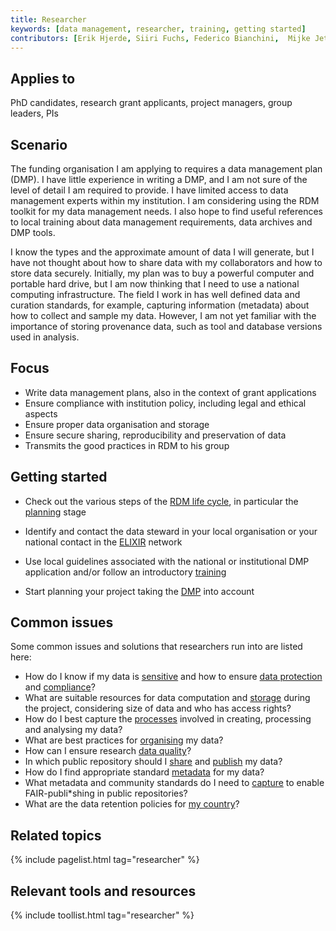 ```yaml
---
title: Researcher
keywords: [data management, researcher, training, getting started] 
contributors: [Erik Hjerde, Siiri Fuchs, Federico Bianchini,  Mijke Jetten]
---
```


## Applies to
PhD candidates, research grant applicants, project managers, group leaders, PIs

## Scenario
The funding organisation I am applying to requires a data management plan (DMP). I have little experience in writing a DMP, and I am not sure of the level of detail I am required to provide. I have limited access to data management experts within my institution. I am considering using the RDM toolkit for my data management needs. I also hope to find useful references to local training about data management requirements, data archives and DMP tools.

I know the types and the approximate amount of data I will generate, but I have not thought about how to share data with my collaborators and how to store data securely. Initially, my plan was to buy a powerful computer and portable hard drive, but I am now thinking that I need to use a national computing infrastructure. The field I work in has well defined data and curation standards, for example, capturing information (metadata) about how to collect and sample my data. However, I am not yet familiar with the importance of storing provenance data, such as tool and database versions used in analysis.


## Focus

* Write data management plans, also in the context of grant applications
* Ensure compliance with institution policy, including legal and ethical aspects
* Ensure proper data organisation and storage
* Ensure secure sharing, reproducibility and preservation of data
* Transmits the good practices in RDM to his group

## Getting started

* Check out the various steps of the [RDM life cycle](https://rdm.elixir-europe.org/index.html), in particular the [planning](planning) stage

* Identify and contact the data steward in your local organisation or your national contact in the [ELIXIR](https://elixir-europe.org/about-us/how-funded/eu-projects/converge/wp1/dm-coordinators) network
* Use local guidelines associated with the national or institutional DMP application and/or follow an introductory [training](https://tess.elixir-europe.org/search?q=Data%20Management%20Planning#materials)
* Start planning your project taking the [DMP](https://rdm.elixir-europe.org/data_management_plan.html) into account 

## Common issues

Some common issues and solutions that researchers run into are listed here:
* How do I know if my data is [sensitive](data_classification) and how to ensure [data protection](data_protection) and [compliance](compliance_monitoring)?
* What are suitable resources for data computation and [storage](storage) during the project, considering size of data and who has access rights?
* How do I best capture the [processes](data_analysis) involved in creating, processing and analysing my data?
* What are best practices for [organising](data_organisation) my data?
* How can I ensure research [data quality](data_quality)?
* In which public repository should I [share](sharing) and [publish](data_publication) my data? 
* How do I find appropriate standard [metadata](metadata_management) for my data?
* What metadata and community standards do I need to [capture](collecting) to enable FAIR-publi*shing in public repositories?
* What are the data retention policies for [my country](https://elixir-europe.org/about-us/how-funded/eu-projects/converge/wp1/dm-coordinators)?


## Related topics

{% include pagelist.html tag="researcher" %}

## Relevant tools and resources

{% include toollist.html tag="researcher" %}
